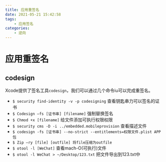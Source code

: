 ```yaml
---
title: 应用重签名
date: 2021-05-21 15:42:58
tags:
    - 应用签名
categories:
    - 逆向
---
```




# 应用重签名

## codesign

Xcode提供了签名工具`codesign`，我们可以通过几个命令iu可以完成重签名。

* `$ security find-identity -v -p codesigning` 查看钥匙串力可以签名的证书
* `$ Codesign –fs [证书串] [filename]` 强制替换签名
* `$ Chmod +x [filename]` 给文件添加可执行权限权限
* `$ security cms -D -i ../embedded.mobileprovision` 查看描述文件
* `$ codesign -fs [证书串] --no-strict --entitlements=权限文件.plist APP包`
* `$ Zip –ry [file] [outfile] 将file压缩为outfile`
* `$ otool -l [WeChat]` 查看mach-O(可执行)文件
* `$ otool -l WeChat > ~/Desktop/123.txt` 把文件导出到123.txt中


